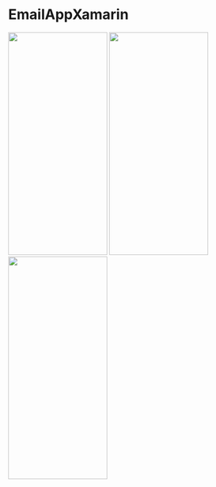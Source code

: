 # EmailAppXamarin

<div>
<img src="https://i.gyazo.com/e7e6d4f6fad412b8ea5cb4c002c4ed46.png" width="200" height="450">
<img src="https://i.gyazo.com/0ded279aff4c7c9338ec60590a9b1050.png" width="200" height="450">
<img src="https://i.gyazo.com/f3571b44546f8350df162d62074f2355.png" width="200" height="450">
</div>
